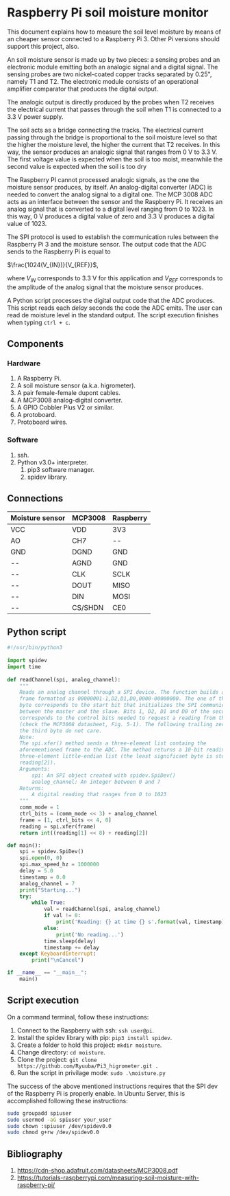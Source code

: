 # Raspberry Pi soil moisture monitor

This document explains how to measure the soil level moisture by means of an cheaper sensor connected to a Raspberry Pi 3. Other Pi versions should support this project, also. 

An soil moisture sensor is made up by two pieces: a sensing probes and an electronic module emitting both an analogic signal and a digital signal. The sensing probes are two nickel-coated copper tracks separated by 0.25", namely T1 and T2. The electronic module consists of an operational amplifier comparator that produces the digital output. 

The analogic output is directly produced by the probes when T2 receives the electrical current that passes through the soil when T1 is connected to a 3.3 V power supply.

The soil acts as a bridge connecting the tracks. The electrical current passing through the bridge is proportional to the soil moisture level so that the higher the moisture level, the higher the current that T2 receives. In this way, the sensor produces an analogic signal that ranges from 0 V to 3.3 V. The first voltage value is expected when the soil is too moist, meanwhile the second value is expected when the soil is too dry

The Raspberry PI cannot processed analogic signals, as the one the moisture sensor produces, by itself. An analog-digital converter (ADC) is needed to convert the analog signal to a digital one. The MCP 3008 ADC acts as an interface between the sensor and the Raspberry Pi. It receives an analog signal that is converted to a digital level ranging from 0 to 1023. In this way, 0 V produces a digital value of zero and 3.3 V produces a digital value of 1023.

The SPI protocol is used to establish the communication rules between the Raspberry Pi 3 and the moisture sensor. The output code that the ADC sends to the Raspberry Pi is equal to

$\frac{1024(V_{IN})}{V_{REF}}$,

where $V_{IN}$ corresponds to 3.3 V for this application and $V_{REF}$ corresponds to the amplitude of the analog signal that the moisture sensor produces.

A Python script processes the digital output code that the ADC produces. This script reads each *delay* seconds the code the ADC emits. The user can read de moisture level in the standard output. The script execution finishes when typing `ctrl + c`.

## Components

### Hardware

1. A Raspberry Pi.
2. A soil moisture sensor (a.k.a. higrometer).
3. A pair female-female dupont cables.
4. A MCP3008 analog-digital converter.
5. A GPIO Cobbler Plus V2 or similar.
6. A protoboard.
7. Protoboard wires.

### Software

1. ssh.
2. Python v3.0+ interpreter.
   1. pip3 software manager.
   2. spidev library.

## Connections

Moisture sensor  | MCP3008       | Raspberry
---------------  | ------------- | -------------
VCC              | VDD           | 3V3
AO               | CH7           | --
GND              | DGND          | GND
--               | AGND          | GND
--               | CLK           | SCLK
--               | DOUT          | MISO
--               | DIN           | MOSI
--               | CS/SHDN       | CE0

## Python script

```Python
#!/usr/bin/python3
 
import spidev
import time
 
def readChannel(spi, analog_channel):
    """
    Reads an analog channel through a SPI device. The function builds a 3-byte 
    frame formatted as 00000001-1,D2,D1,D0,0000-00000000. The one of the first
    byte corresponds to the start bit that initializes the SPI communication 
    between the master and the slave. Bits 1, D2, D1 and D0 of the second byte 
    corresponds to the control bits needed to request a reading from the ADC 
    (check the MCP3008 datasheet, Fig. 5-1). The following trailing zeros of 
    the third byte do not care.
    Note:
    The spi.xfer() method sends a three-element list containg the 
    aforementioned frame to the ADC. The method returns a 10-bit reading in a 
    three-element little-endian list (the least significant byte is stored in 
    reading[2]).
    Arguments:
        spi: An SPI object created with spidev.SpiDev()
        analog_channel: An integer between 0 and 7
    Returns:
        A digital reading that ranges from 0 to 1023
    """
    comm_mode = 1
    ctrl_bits = (comm_mode << 3) + analog_channel
    frame = [1, ctrl_bits << 4, 0]
    reading = spi.xfer(frame)
    return int((reading[1] << 8) + reading[2])

def main():
    spi = spidev.SpiDev()
    spi.open(0, 0)
    spi.max_speed_hz = 1000000
    delay = 5.0
    timestamp = 0.0
    analog_channel = 7
    print("Starting...")
    try:
        while True:
            val = readChannel(spi, analog_channel)
            if val != 0:
                print('Reading: {} at time {} s'.format(val, timestamp))
            else:
                print('No reading...')
            time.sleep(delay)
            timestamp += delay
    except KeyboardInterrupt:
        print("\nCancel")

if __name__ == "__main__":
    main()
```

## Script execution

On a command terminal, follow these instructions:

1. Connect to the Raspberry with ssh: `ssh user@pi`.
2. Install the spidev library with pip: `pip3 install spidev`.
3. Create a folder to hold this project: `mkdir moisture`.
4. Change directory: `cd moisture`.
5. Clone the project: `git clone https://github.com/Ryuuba/Pi3_higrometer.git .`
6. Run the script in privilage mode: `sudo .\moisture.py`

The success of the above mentioned instructions requires that the SPI dev of the Raspberry Pi is properly enable. In Ubuntu Server, this is accomplished following these instructions:

```Bash
sudo groupadd spiuser
sudo usermod -aG spiuser your_user
sudo chown :spiuser /dev/spidev0.0
sudo chmod g+rw /dev/spidev0.0
```

## Bibliography

1. https://cdn-shop.adafruit.com/datasheets/MCP3008.pdf
2. https://tutorials-raspberrypi.com/measuring-soil-moisture-with-raspberry-pi/
